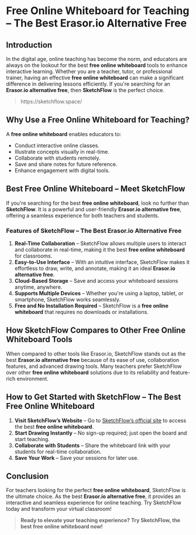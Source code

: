 # Free Online Whiteboard for Teaching – The Best Erasor.io Alternative Free

## Introduction

In the digital age, online teaching has become the norm, and educators are always on the lookout for the best **free online whiteboard** tools to enhance interactive learning. Whether you are a teacher, tutor, or professional trainer, having an effective **free online whiteboard** can make a significant difference in delivering lessons efficiently. If you're searching for an **Erasor.io alternative free**, then **SketchFlow** is the perfect choice.



> https\://sketchflow\.space/

## Why Use a Free Online Whiteboard for Teaching?

A **free online whiteboard** enables educators to:

- Conduct interactive online classes.
- Illustrate concepts visually in real-time.
- Collaborate with students remotely.
- Save and share notes for future reference.
- Enhance engagement with digital tools.

## Best Free Online Whiteboard – Meet SketchFlow

If you're searching for the best **free online whiteboard**, look no further than **SketchFlow**. It is a powerful and user-friendly **Erasor.io alternative free**, offering a seamless experience for both teachers and students.

### Features of SketchFlow – The Best Erasor.io Alternative Free

1. **Real-Time Collaboration** – SketchFlow allows multiple users to interact and collaborate in real-time, making it the best **free online whiteboard** for classrooms.
2. **Easy-to-Use Interface** – With an intuitive interface, SketchFlow makes it effortless to draw, write, and annotate, making it an ideal **Erasor.io alternative free**.
3. **Cloud-Based Storage** – Save and access your whiteboard sessions anytime, anywhere.
4. **Supports Multiple Devices** – Whether you're using a laptop, tablet, or smartphone, SketchFlow works seamlessly.
5. **Free and No Installation Required** – SketchFlow is a **free online whiteboard** that requires no downloads or installations.

## How SketchFlow Compares to Other Free Online Whiteboard Tools

When compared to other tools like Erasor.io, SketchFlow stands out as the best **Erasor.io alternative free** because of its ease of use, collaboration features, and advanced drawing tools. Many teachers prefer SketchFlow over other **free online whiteboard** solutions due to its reliability and feature-rich environment.

## How to Get Started with SketchFlow – The Best Free Online Whiteboard

1. **Visit SketchFlow’s Website** – Go to [SketchFlow’s official site](#) to access the best **free online whiteboard**.
2. **Start Drawing Instantly** – No sign-up required; just open the board and start teaching.
3. **Collaborate with Students** – Share the whiteboard link with your students for real-time collaboration.
4. **Save Your Work** – Save your sessions for later use.

## Conclusion

For teachers looking for the perfect **free online whiteboard**, SketchFlow is the ultimate choice. As the best **Erasor.io alternative free**, it provides an interactive and seamless experience for online teaching. Try SketchFlow today and transform your virtual classroom!

> **Ready to elevate your teaching experience? Try SketchFlow, the best free online whiteboard now!**

